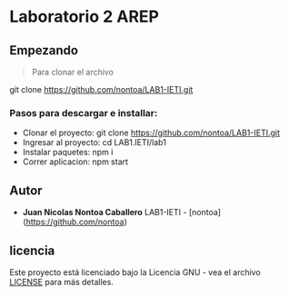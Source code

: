 # Laboratorio 2 AREP


## Empezando

>Para clonar el archivo 

git clone https://github.com/nontoa/LAB1-IETI.git
>

### Pasos para descargar e installar:

* Clonar el proyecto: git clone https://github.com/nontoa/LAB1-IETI.git
* Ingresar al proyecto: cd LAB1.IETI/lab1
* Instalar paquetes: npm i
* Correr aplicacion: npm start

## Autor

* **Juan Nicolas Nontoa Caballero**  LAB1-IETI - [nontoa] (https://github.com/nontoa)

## licencia

Este proyecto está licenciado bajo la Licencia GNU - vea el archivo [LICENSE](LICENSE) para más detalles.
